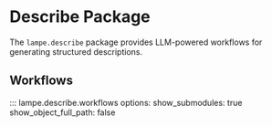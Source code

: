 # Describe Package

The `lampe.describe` package provides LLM-powered workflows for generating structured descriptions.

## Workflows

::: lampe.describe.workflows
    options:
      show_submodules: true
      show_object_full_path: false
